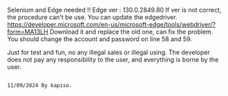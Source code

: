 Selenium and Edge needed !! Edge ver : 130.0.2849.80
If ver is not correct, the procedure can't be use. You can update the edgedriver.
https://developer.microsoft.com/en-us/microsoft-edge/tools/webdriver/?form=MA13LH
Download it and replace the old one, can fix the problem.
You should change the account and password on line 58 and 59.

Just for test and fun, no any illegal sales or illegal using.
The developer does not pay any responsibility to the user, and everything is borne by the user.




                                                                                                                                                11/09/2024 By kapiso.